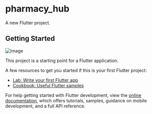 # pharmacy_hub

A new Flutter project.

## Getting Started

![image](https://github.com/A7medking1/pharmacy_hub_mobile/assets/86523323/9cdb1260-6a04-4ce2-9812-2e8473c27bf4)



This project is a starting point for a Flutter application.

A few resources to get you started if this is your first Flutter project:

- [Lab: Write your first Flutter app](https://docs.flutter.dev/get-started/codelab)
- [Cookbook: Useful Flutter samples](https://docs.flutter.dev/cookbook)

For help getting started with Flutter development, view the
[online documentation](https://docs.flutter.dev/), which offers tutorials,
samples, guidance on mobile development, and a full API reference.
